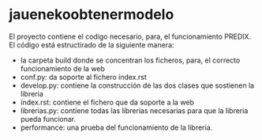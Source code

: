 # jauenekoobtenermodelo

El proyecto contiene el codigo necesario, para, el funcionamiento PREDIX. El código está estructirado de la siguiente manera:
- la carpeta build donde se concentran los ficheros, para, el correcto funcionamiento de la web
- conf.py: da soporte al fichero index.rst
- develop.py: contiene la construcción de las dos clases que sostienen la libreria
- index.rst: contiene el fichero que da soporte a la web
- librerias.py: contiene todas las librerias necesarias para que la libreria pueda funcionar.
- performance: una prueba del funcionamiento de la libreria.  
